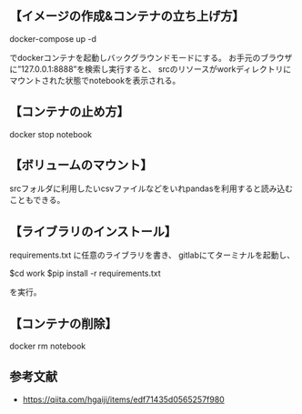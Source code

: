 ## 【イメージの作成&コンテナの立ち上げ方】
docker-compose up -d

でdockerコンテナを起動しバックグラウンドモードにする。
お手元のブラウザに”127.0.0.1:8888”を検索し実行すると、
srcのリソースがworkディレクトリにマウントされた状態でnotebookを表示される。

## 【コンテナの止め方】
docker stop notebook

## 【ボリュームのマウント】
srcフォルダに利用したいcsvファイルなどをいれpandasを利用すると読み込むこともできる。

## 【ライブラリのインストール】
requirements.txt に任意のライブラリを書き、
gitlabにてターミナルを起動し、

$cd work
$pip install -r requirements.txt 

を実行。

## 【コンテナの削除】
docker rm notebook

## 参考文献
- https://qiita.com/hgaiji/items/edf71435d0565257f980

